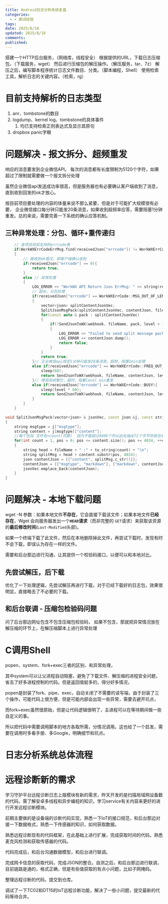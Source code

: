 ```yaml
---
title: Android日志分析系统复盘
categories:
  - - 面试经验
tags: 
date: 2025/8/18
updated: 2025/8/18
comments: 
published:
---
```

搭建一个HTTP后台服务，（网络库，线程安全）
根据提供的URL，下载日志压缩包，（下载服务，wget）
然后进行压缩包的解压操作。（解压服务，tar、7z）
解压之后，编写脚本程序统计日志文件数目、分类。（脚本编程，Shell）
使用检索工具，解析日志的关键内容。（检索，rg）

# 目前支持解析的日志类型
1. anr、tombstone的数目
2. logdump、kernel log、tombstone的具体事件
    1. 均已支持检索正则表达式及显示其原句
3. dropbox panic字眼

# 问题解决 - 报文拆分、超频重发
响应的消息要发到企业微信API。
每次的消息都有长度限制为5120个字符，如果超过了限制就需要做一个报文拆分处理

虽然企业微信api发送成功率很高，但是服务器也有必要确认客户端收到了消息，直到收到回发的ok才放心。

按目前项目要处理的内容的体量来说不那么紧要，但是对于可能扩大规模很有必要，
企业微信接口每分钟只能发20条消息，如果收到超频率应答，需要阻塞1分钟重发。总的来说，需要完善一下系统的确认应答机制。
## 三种异常处理：分包、循环+重传递归
```cpp
    // 查项目目前支持的errcode表
    if(WorkWXErrCodeErrMsg.find(receivedJson["errcode"]) != WorkWXErrCodeErrMsg.end())
    {
        // 接收到ok报文，即客户端确认收到
        if(receivedJson["errcode"] == 0){
            return true;
        }
        else // 异常处理
        {
            LOG_ERROR << "WorkWX API Return Json ErrMsg: " << string(receivedJson["errmsg"]);
            // 超长，分包处理
            if(receivedJson["errcode"] == WorkWXErrCode::MSG_OUT_OF_LENGTH)
            {
                vector<json> splitContentJsonVec;
                SplitJsonMsgPack(splitContentJsonVec, contentJson, fileName);
                for(const auto & pack : splitContentJsonVec)
                {
                    if(!SendJsonToWX(webhook, fileName, pack, level + 1))
                    {
                        LOG_ERROR << "Failed to send split message pack, contentJson was log to the file.";
                        LOG_ERROR << contentJson.dump();
                        return false;
                    }
                }
                return true;
            }// 企业微信api规定1分钟只能发20条消息。超频，阻塞1min处理
            else if(receivedJson["errcode"] == WorkWXErrCode::FREQ_OUT_OF_LIMIT){
                sleep(60);
                return SendJsonToWX(webhook, fileName, contentJson, level + 1);
            }// 微信系统繁忙，超时，阻塞level min重发
            else if(receivedJson["errcode"] == WorkWXErrCode::BUSY){
                sleep(level * 60);
                return SendJsonToWX(webhook, fileName, contentJson, level + 1);
            }
        }
    }
```

```cpp
void SplitJsonMsgPack(vector<json> & jsonVec, const json &j, const string &fileName)
{
    string msgtype = j["msgtype"];
    string content = j[msgtype]["content"];
    //每个包加 文件名+count(页数)  因为不能超过4096个所以此处抽出72个字节存放包名
    for(int count = 1, pos = 0; pos <= content.size(); pos += 4024, ++count)
    {
        string head = fileName + " :" + to_string(count) + "\n";
        string splitMsg = head + content.substr(pos, 4024);
        json contentJson = {{"content", splitMsg.c_str()}};
        contentJson = {{"msgtype", "markdown"}, {"markdown", contentJson}};
        jsonVec.emplace_back(contentJson);
    }
}
```
# 问题解决 - 本地下载问题
wget -N 参数：如果本地文件​**​不存在​**​，它会直接下载该文件；如果本地文件​**​已经存在​**​，Wget 会向服务器发出一个 ​**​`HEAD`请求​**​（而非完整的 `GET`请求）来获取该资源的​**​最后修改时间​**​ (`Last-Modified`头部)。

如果一个终端下载了此文件，然后在本地删除掉此文件，再尝试下载时，发现有时不会下载，即误认为存在一样的文件。

需要和后台那边进行沟通，让其提供一个校验码接口，以便可以和本地对比。
## 先尝试解压，后下载
优化了一下处理逻辑，先尝试解压再进行下载，对于已经下载好的日志包，效果很明显，直接略去了不必要的下载。
## 和后台联调 - 压缩包检验码问题
问了后台那边网址包含不包含压缩包校验码，
如果不包含，那就把异常情况放在解压缩的环节上，在解压缩脚本上进行异常处理
# C调用Shell
popen、system、fork+exec三者的区别、和异常处理，

其中system可以让父进程自动阻塞，避免了下载文件、解压缩的进程安全问题，省去了好多进程控制的代码。但是返回值挺多的，得分好多情况，

popen是封装了fork、pipe、exec，自动关闭了不需要的读写端，由于封装了三个操作，可能代码上很方便，但是可能内部会出现一些异常，需要去避开坑点，

而fork+exec虽然很原始，但是让代码逻辑很明了，主进程可以在等待期间做一些自定义的事。

所以把代码中需要调用脚本的地方各取所需，分情况调用。这也给了一个启发，需要在调用时多看手册、多Google，明确细节和坑点。

# 日志分析系统总体流程

# 远程诊断新的需求
学习守护平台远程诊断日志上报模块有新的需求，昨天开发的是扫描局域网设备数的代码，需了解安卓多线程和异步编程的知识，学习service有关内容来更好的进行开发远程诊断模块。

前期主要做的是设备端的诊断代码实现，熟悉一下IoT的接口规范，和后台那边对接一下数据格式，熟悉一下传感器的知识，如何获取数据。

熟悉远程诊断现有的代码框架，在此基础上进行扩展，完成获取时间的代码，熟悉麦克风检测和获取传感器的代码。

代码完成后，和后台沟通数据模型，和后台进行联调。

完成网卡信息的获取代码，完成JSON的整合。自测之后，和后台那边进行联调，目前链路是通的，格式正确，但是有些值获取的有点小问题，比如子网掩码。

整理远程诊断的代码，提交到仓库。

调试了一下TC02和DT15的IoT远程诊断功能，解决了一些小问题，提交最新的代码等待合并。

